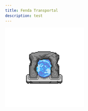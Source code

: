```yaml
---
title: Fenda Transportal
description: test
---
```


![Fenda Transportal](https://raw.githubusercontent.com/Orna-Brasil/Assets/main/Edificios/Wayvessel.webp)